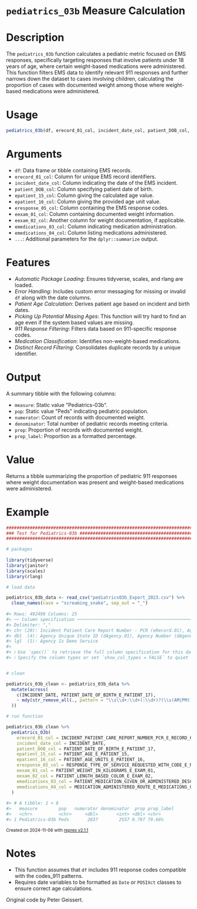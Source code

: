 # `pediatrics_03b` Measure Calculation

# Description

The `pediatrics_03b` function calculates a pediatric metric focused on EMS responses, specifically targeting responses that involve patients under 18 years of age, where certain weight-based medications were administered. This function filters EMS data to identify relevant 911 responses and further narrows down the dataset to cases involving children, calculating the proportion of cases with documented weight among those where weight-based medications were administered.

# Usage

```r
pediatrics_03b(df, erecord_01_col, incident_date_col, patient_DOB_col, eresponse_05_col, eexam_01_col, eexam_02_col, emedications_03_col, emedications_04_col, ...)
```
# Arguments
* `df`: Data frame or tibble containing EMS records.
* `erecord_01_col`: Column for unique EMS record identifiers.
* `incident_date_col`: Column indicating the date of the EMS incident.
* `patient_DOB_col`: Column specifying patient date of birth.
* `epatient_15_col`: Column giving the calculated age value.
* `epatient_16_col`: Column giving the provided age unit value.
* `eresponse_05_col`: Column containing the EMS response codes.
* `eexam_01_col`: Column containing documented weight information.
* `eexam_02_col`: Another column for weight documentation, if applicable.
* `emedications_03_col`: Column indicating medication administration.
* `emedications_04_col`: Column listing medications administered.
* `...`: Additional parameters for the `dplyr::summarize` output.

# Features

* *Automatic Package Loading*: Ensures tidyverse, scales, and rlang are loaded.
* *Error Handling*: Includes custom error messaging for missing or invalid `df` along with the date columns.
* *Patient Age Calculation*: Derives patient age based on incident and birth dates.
* *Picking Up Potential Missing Ages*: This function will try hard to find an age even if the system based values are missing.
* *911 Response Filtering*: Filters data based on 911-specific response codes.
* *Medication Classification*: Identifies non-weight-based medications.
* *Distinct Record Filtering*: Consolidates duplicate records by a unique identifier.

# Output
A summary tibble with the following columns:

* `measure`: Static value "Pediatrics-03b".
* `pop`: Static value "Peds" indicating pediatric population.
* `numerator`: Count of records with documented weight.
* `denominator`: Total number of pediatric records meeting criteria.
* `prop`: Proportion of records with documented weight.
* `prop_label`: Proportion as a formatted percentage.

# Value
Returns a tibble summarizing the proportion of pediatric 911 responses where weight documentation was present and weight-based medications were administered.

# Example

``` r
################################################################################
### Test for Pediatrics-03b ####################################################
################################################################################

# packages
  
library(tidyverse)
library(janitor)
library(scales)
library(rlang)

# load data

pediatrics_03b_data <- read_csv("pediatrics03b_Export_2023.csv") %>%
  clean_names(case = "screaming_snake", sep_out = "_")
  
#> Rows: 492498 Columns: 25
#> ── Column specification ────────────────────────────────────────────────────────
#> Delimiter: ","
#> chr (20): Incident Patient Care Report Number - PCR (eRecord.01), Agency Nam...
#> dbl  (4): Agency Unique State ID (dAgency.01), Agency Number (dAgency.02), P...
#> lgl  (1): Agency Is Demo Service
#> 
#> ℹ Use `spec()` to retrieve the full column specification for this data.
#> ℹ Specify the column types or set `show_col_types = FALSE` to quiet this message.


# clean

pediatrics_03b_clean <- pediatrics_03b_data %>%
  mutate(across(
    c(INCIDENT_DATE, PATIENT_DATE_OF_BIRTH_E_PATIENT_17),
    ~ mdy(str_remove_all(., pattern = "\\s\\d+:\\d+(:\\d+)?(\\s(AM|PM))?"))
  ))

# run function

pediatrics_03b_clean %>%
  pediatrics_03b(
    erecord_01_col = INCIDENT_PATIENT_CARE_REPORT_NUMBER_PCR_E_RECORD_01,
    incident_date_col = INCIDENT_DATE,
    patient_DOB_col = PATIENT_DATE_OF_BIRTH_E_PATIENT_17,
    epatient_15_col = PATIENT_AGE_E_PATIENT_15,
    epatient_16_col = PATIENT_AGE_UNITS_E_PATIENT_16,
    eresponse_05_col = RESPONSE_TYPE_OF_SERVICE_REQUESTED_WITH_CODE_E_RESPONSE_05,
    eexam_01_col = PATIENT_WEIGHT_IN_KILOGRAMS_E_EXAM_01,
    eexam_02_col = PATIENT_LENGTH_BASED_COLOR_E_EXAM_02,
    emedications_03_col = PATIENT_MEDICATION_GIVEN_OR_ADMINISTERED_DESCRIPTION_AND_RXCUI_CODES_LIST_E_MEDICATIONS_03,
    emedications_04_col = MEDICATION_ADMINISTERED_ROUTE_E_MEDICATIONS_04
  )
            
#> # A tibble: 1 × 6
#>   measure        pop   numerator denominator  prop prop_label
#>   <chr>          <chr>     <dbl>       <int> <dbl> <chr>     
#> 1 Pediatrics-03b Peds       2037        2557 0.797 79.66%
```

<sup>Created on 2024-11-06 with [reprex v2.1.1](https://reprex.tidyverse.org)</sup>

# Notes

* This function assumes that `df` includes 911 response codes compatible with the codes_911 patterns.
* Requires date variables to be formatted as `Date` or `POSIXct` classes to ensure correct age calculations.

Original code by Peter Geissert.